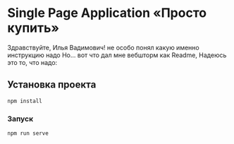 # Single Page Application «Просто купить»
Здравствуйте, Илья Вадимович! не особо понял какую именно инструкцию надо
Но... вот что дал мне вебшторм как Readme, Надеюсь это то, что надо:
## Установка проекта
```
npm install
```

### Запуск
```
npm run serve
```


